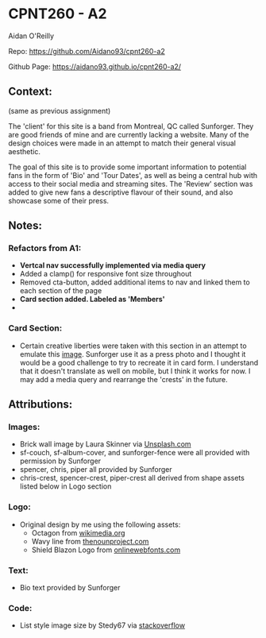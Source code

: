 # CPNT260 - A2 

Aidan O'Reilly

Repo: https://github.com/Aidano93/cpnt260-a2

Github Page: https://aidano93.github.io/cpnt260-a2/

## Context:

(same as previous assignment)

The 'client' for this site is a band from Montreal, QC called Sunforger. They are good friends of mine and are currently lacking a website. Many of the design choices were made in an attempt to match their general visual aesthetic.

The goal of this site is to provide some important information to potential fans in the form of 'Bio' and 'Tour Dates', as well as being a central hub with access to their social media and streaming sites. The 'Review' section was added to give new fans a descriptive flavour of their sound, and also showcase some of their press.

## Notes:

### Refactors from A1:
- **Vertcal nav successfully implemented via media query**
- Added a clamp() for responsive font size throughout
- Removed cta-button, added additional items to nav and linked them to each section of the page
- **Card section added. Labeled as 'Members'**
- 

### Card Section:
- Certain creative liberties were taken with this section in an attempt to emulate this [image](https://www.facebook.com/sunforgerband/photos/a.1654248918137430/2707730806122564/). Sunforger use it as a press photo and I thought it would be a good challenge to try to recreate it in card form. I understand that it doesn't translate as well on mobile, but I think it works for now. I may add a media query and rearrange the 'crests' in the future.

## Attributions:

### Images:

- Brick wall image by Laura Skinner via [Unsplash.com](https://unsplash.com/license)
- sf-couch, sf-album-cover, and sunforger-fence were all provided with permission by Sunforger
- spencer, chris, piper all provided by Sunforger
- chris-crest, spencer-crest, piper-crest all derived from shape assets listed below in Logo section

### Logo:

- Original design by me using the following assets:
  - Octagon from [wikimedia.org](https://commons.wikimedia.org/wiki/File:Octagon_2.svg)
  - Wavy line from [thenounproject.com](https://thenounproject.com/term/wavy-line/924541/)
  - Shield Blazon Logo from [onlinewebfonts.com](https://www.onlinewebfonts.com/icon/447897)

### Text:
- Bio text provided by Sunforger

### Code:

- List style image size by Stedy67 via [stackoverflow](https://stackoverflow.com/questions/7775594/css-list-style-image-size)


